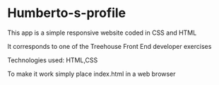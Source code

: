 # Humberto-s-profile
This app is a simple responsive website coded in CSS and HTML 

It corresponds to one of the Treehouse Front End developer exercises

Technologies used:
HTML,CSS


To make it work simply place index.html in a web browser

